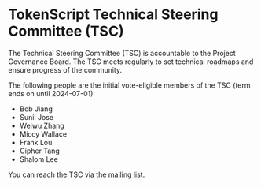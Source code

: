 # TokenScript Technical Steering Committee (TSC)

The Technical Steering Committee (TSC) is accountable to the Project Governance Board. The TSC meets regularly to set technical roadmaps and ensure progress of the community.

The following people are the initial vote-eligible members of the TSC (term ends on until 2024-07-01):

* Bob Jiang 
* Sunil Jose
* Weiwu Zhang
* Miccy Wallace
* Frank Lou
* Cipher Tang 
* Shalom Lee

You can reach the TSC via the [mailing list](mailto:eea-cp-tokenscript@lists.oasis-open-projects.org).
